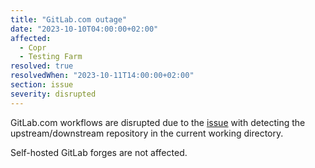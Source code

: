 ```yaml
---
title: "GitLab.com outage"
date: "2023-10-10T04:00:00+02:00"
affected:
  - Copr
  - Testing Farm
resolved: true
resolvedWhen: "2023-10-11T14:00:00+02:00"
section: issue
severity: disrupted
---
```


GitLab.com workflows are disrupted due to the [issue](https://github.com/packit/packit/issues/2118) with detecting the upstream/downstream repository in the current working directory.

Self-hosted GitLab forges are not affected.
